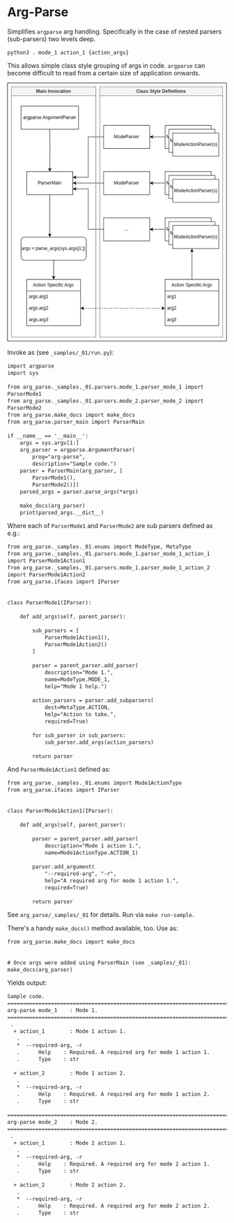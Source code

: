 # Arg-Parse

Simplifies `argparse` arg handling. Specifically in the case of nested parsers (sub-parsers) two levels deep.

```
python3 . mode_1 action_1 {action_args}
```

This allows simple class style grouping of args in code. `argparse` can become difficult to read from a certain size of application onwards.

![Alt text](images/arg-parse.drawio.png)

Invoke as (see `_samples/_01/run.py`):
```
import argparse
import sys

from arg_parse._samples._01.parsers.mode_1.parser_mode_1 import ParserMode1
from arg_parse._samples._01.parsers.mode_2.parser_mode_2 import ParserMode2
from arg_parse.make_docs import make_docs
from arg_parse.parser_main import ParserMain

if __name__ == '__main__':
    args = sys.argv[1:]
    arg_parser = argparse.ArgumentParser(
        prog="arg-parse",
        description="Sample code.")
    parser = ParserMain(arg_parser, [
        ParserMode1(),
        ParserMode2()])
    parsed_args = parser.parse_args(*args)

    make_docs(arg_parser)
    print(parsed_args.__dict__)
```

Where each of `ParserMode1` and `ParserMode2` are sub parsers defined as e.g.:
```
from arg_parse._samples._01.enums import ModeType, MetaType
from arg_parse._samples._01.parsers.mode_1.parser_mode_1_action_1 import ParserMode1Action1
from arg_parse._samples._01.parsers.mode_1.parser_mode_1_action_2 import ParserMode1Action2
from arg_parse.ifaces import IParser


class ParserMode1(IParser):

    def add_args(self, parent_parser):

        sub_parsers = [
            ParserMode1Action1(),
            ParserMode1Action2()
        ]

        parser = parent_parser.add_parser(
            description="Mode 1.",
            name=ModeType.MODE_1,
            help="Mode 1 help.")

        action_parsers = parser.add_subparsers(
            dest=MetaType.ACTION,
            help="Action to take.",
            required=True)

        for sub_parser in sub_parsers:
            sub_parser.add_args(action_parsers)

        return parser
```

And `ParserMode1Action1` defined as:

```
from arg_parse._samples._01.enums import Mode1ActionType
from arg_parse.ifaces import IParser


class ParserMode1Action1(IParser):

    def add_args(self, parent_parser):

        parser = parent_parser.add_parser(
            description="Mode 1 action 1.",
            name=Mode1ActionType.ACTION_1)

        parser.add_argument(
            "--required-arg", "-r",
            help="A required arg for mode 1 action 1.",
            required=True)

        return parser
```

See `arg_parse/_samples/_01` for details. Run via `make run-sample`.

There's a handy `make_docs()` method available, too. Use as:
```
from arg_parse.make_docs import make_docs


# Once args were added using ParserMain (see _samples/_01):
make_docs(arg_parser)
```
Yields output:
```
Sample code.
================================================================================
arg-parse mode_1    : Mode 1.
================================================================================
 .
  + action_1        : Mode 1 action 1.
   .
   *  --required-arg, -r
   .      Help    : Required. A required arg for mode 1 action 1.
   .      Type    : str
   
  + action_2        : Mode 1 action 2.
   .
   *  --required-arg, -r
   .      Help    : Required. A required arg for mode 1 action 2.
   .      Type    : str
   
================================================================================
arg-parse mode_2    : Mode 2.
================================================================================
 .
  + action_1        : Mode 2 action 1.
   .
   *  --required-arg, -r
   .      Help    : Required. A required arg for mode 2 action 1.
   .      Type    : str
   
  + action_2        : Mode 2 action 2.
   .
   *  --required-arg, -r
   .      Help    : Required. A required arg for mode 2 action 2.
   .      Type    : str
```